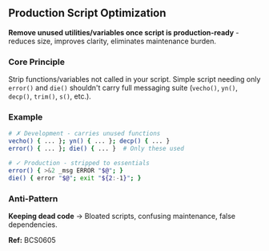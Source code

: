 ## Production Script Optimization

**Remove unused utilities/variables once script is production-ready** - reduces size, improves clarity, eliminates maintenance burden.

### Core Principle
Strip functions/variables not called in your script. Simple script needing only `error()` and `die()` shouldn't carry full messaging suite (`vecho()`, `yn()`, `decp()`, `trim()`, `s()`, etc.).

### Example
```bash
# ✗ Development - carries unused functions
vecho() { ... }; yn() { ... }; decp() { ... }
error() { ... }; die() { ... }  # Only these used

# ✓ Production - stripped to essentials
error() { >&2 _msg ERROR "$@"; }
die() { error "$@"; exit "${2:-1}"; }
```

### Anti-Pattern
**Keeping dead code** → Bloated scripts, confusing maintenance, false dependencies.

**Ref:** BCS0605
